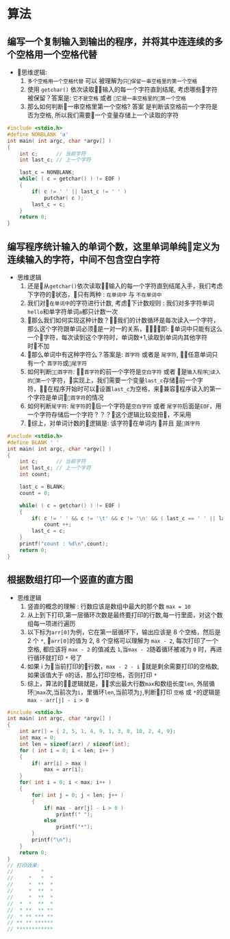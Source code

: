 # 算法

## 编写一个复制输入到输出的程序，并将其中连连续的多个空格用一个空格代替

- 思维逻辑:
    1. `多个空格用一个空格代替` 可以 被理解为`只保留一串空格里的第一个空格`
    1. 使用 `getchar()` 依次读取输入的每一个字符直到结尾, 考虑哪些字符被保留？答案是: `它不是空格` 或者 `它是一串空格里的第一个空格`
    1. 那么如何判断一串空格里第一个空格? 答案 是判断该空格前一个字符是否为空格, 所以我们需要一个变量存储上一个读取的字符

```c
#include <stdio.h>
#define NONBLANK 'a'
int main( int argc, char *argv[] )
{
    int c;      // 当前字符
    int last_c; // 上一个字符

    last_c = NONBLANK;
    while( ( c = getchar() ) != EOF )
    {
        if( c != ' ' || last_c != ' ' )
            putchar( c );
        last_c = c;
    }
    return 0;
}
```

## 编写程序统计输入的单词个数，这里单词单纯定义为连续输入的字符，中间不包含空白字符

- 思维逻辑
    1. 还是从`getchar()`依次读取输入的每一个字符直到结尾入手，我们考虑下字符的状态，只有两种 : `在单词中` 与 `不在单词中`
    1. 我们对`在单词中`的字符进行计数, 考虑下计数规则 : 我们对多字符单词`hello`和单字符单词`a`都只计数一次
    1. 那么我们如何实现这种计数？我们的计数循环是每次读入一个字符，那么这个字符跟单词必须是一对一的关系，即: 单词中只能有这么一个字符，每次读到这个字符时，单词数+1,读取到单词内其他字符时不加
    1. 那么单词中有这种字符么？答案是: `首字符` 或者是 `尾字符`, 任意单词只有一个 `首字符`或`尾字符`
    1. 如何判断`首字符`: `首字符`的前一个字符是`空白字符` 或者 是`输入程序读入的第一个`字符，实现上，我们需要一个变量`last_c`存储前一个字符，在程序开始时可以设置`last_c`为空格，来兼容程序读入的第一个字符是单词`首字符`的情况
    1. 如何判断`尾字符`: `尾字符`的后一个字符是`空白字符` 或者 `尾字符`后面是`EOF`，用一个字符存储后一个字符？？？这个逻辑比较变扭，不采用
    1. 综上，对单词计数的逻辑是: 该字符在单词内 并且 是`首字符`

```c
#include <stdio.h>
#define BLANK ' '
int main( int argc, char *argv[] )
{
    int c;      // 当前字符
    int last_c; // 上一个字符
    int count;

    last_c = BLANK;
    count = 0;

    while( ( c = getchar() ) != EOF )
    {
        if( c != ' ' && c != '\t' && c != '\n' && ( last_c == ' ' || last_c == '\t' || last_c == '\n' ) )
            count ++;
        last_c = c;
    }
    printf("count : %d\n",count);
    return 0;
}
```

## 根据数组打印一个竖直的直方图

- 思维逻辑
    1. 竖直的概念的理解 : 行数应该是数组中最大的那个数 `max = 10` 
    1. 从上到下打印,第一层循环次数是最终要打印的行数,每一行里面，对这个数组每一项进行遍历
    1. 以下标为`arr[0]`为例，它在第一层循环下，输出应该是 8 个空格，然后是 2 个 `*`, `arr[0]`的值为 2, 8 个空格可以理解为 `max - 2`, 每次打印了一个空格, 都应该将 `max - 2` 的值减去 `1`,当`max - 2`随着循环被减为 `0` 时，再进行循环就打印 `*` 号了
    1. 如果 i 为当前打印的行数，`max - 2 - i` 就是剩余需要打印的空格数, 如果该值大于 `0`的话，那么打印空格，否则打印 `*`
    1. 综上，算法的逻辑就是，求出最大行数`max`和数组长度`len`, 外层循环`max`次,当前次为`i`，里循环`len`,当前项为`j`,判断打印 `空格` 或 `*`的逻辑是 `max - arr[j] - i > 0` 

```c
#include <stdio.h>
int main( int argc, char *argv[] )
{
    int arr[] = { 2, 5, 1, 4, 9, 1, 3, 8, 10, 2, 4, 9};
    int max = 0;
    int len = sizeof(arr) / sizeof(int);
    for ( int i = 0; i < len; i++ )
    {
        if( arr[i] > max )
            max = arr[i];
    }
    for( int i = 0; i < max; i++ )
    {
        for( int j = 0; j < len; j++ )
        {
            if( max - arr[j] - i > 0 )
                printf(" ");
            else
                printf("*");
        }
        printf("\n");
    }
    return 0;
}
// 打印效果:
//         *   
//     *   *  *
//     *  **  *
//     *  **  *
//     *  **  *
//  *  *  **  *
//  * **  ** **
//  * ** *** **
// ** ** ******
// ************
```
